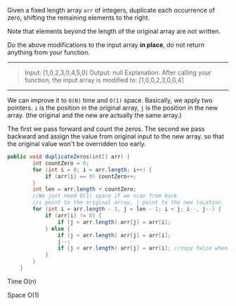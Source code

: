 Given a fixed length array `arr` of integers, duplicate each occurrence of zero, shifting the remaining elements to the right.

Note that elements beyond the length of the original array are not written.

Do the above modifications to the input array **in place**, do not return anything from your function.

---

> Input: [1,0,2,3,0,4,5,0]
> Output: null
> Explanation: After calling your function, the input array is modified to: [1,0,0,2,3,0,0,4]

---

We can improve it to `O(N)` time and `O(1)` space.
Basically, we apply two pointers.
`i` is the position in the original array,
`j` is the position in the new array.
(the original and the new are actually the same array.)



The first we pass forward and count the zeros.
The second we pass backward and assign the value from original input to the new array.
so that the original value won't be overridden too early.

```JAVA
public void duplicateZeros(int[] arr) {
        int countZero = 0;
        for (int i = 0; i < arr.length; i++) {
            if (arr[i] == 0) countZero++;
        }
        int len = arr.length + countZero;
        //We just need O(1) space if we scan from back
        //i point to the original array, j point to the new location
        for (int i = arr.length - 1, j = len - 1; i < j; i--, j--) {
            if (arr[i] != 0) {
                if (j < arr.length) arr[j] = arr[i];
            } else {
                if (j < arr.length) arr[j] = arr[i];
                j--;
                if (j < arr.length) arr[j] = arr[i]; //copy twice when hit '0'
            }
        }
    }
```

Time O(n)

Space O(1)